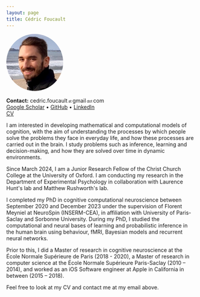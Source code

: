 ```yaml
---
layout: page
title: Cédric Foucault
---
```


<!-- ![Cédric Foucault](/assets/cedric_foucault_face_picture.jpg) -->
<img src="/assets/cedric_foucault_face_picture.jpg" alt="Cédric Foucault" style="border-radius:50%; max-width: 30%;">

**Contact:** cedric.foucault<span style="font-size: 66%;"> at </span>gmail<span style="font-size: 66%;"> dot </span>com <br/>
[Google Scholar](https://scholar.google.com/citations?user=3sU72sMAAAAJ) • [GitHub](https://github.com/cedricfoucault) • [LinkedIn](https://www.linkedin.com/in/cedricfoucault) <br/>
[CV](/assets/CV_Cedric_Foucault_2024-03.pdf)

I am interested in developing mathematical and computational models of cognition, with the aim of understanding the processes by which people solve the problems they face in everyday life, and how these processes are carried out in the brain. I study problems such as inference, learning and decision-making, and how they are solved over time in dynamic environments.

Since March 2024, I am a Junior Research Fellow of the Christ Church College at the University of Oxford. I am conducting my research in the Department of Experimental Psychology in collaboration with Laurence Hunt's lab and Matthew Rushworth's lab.

I completed my PhD in cognitive computational neuroscience between September 2020 and December 2023 under the supervision of Florent Meyniel at NeuroSpin (INSERM-CEA), in affiliation with University of Paris-Saclay and Sorbonne University. During my PhD, I studied the computational and neural bases of learning and probabilistic inference in the human brain using behaviour, fMRI, Bayesian models and recurrent neural networks.

Prior to this, I did a Master of research in cognitive neuroscience at the École Normale Supérieure de Paris (2018 - 2020), a Master of research in computer science at the École Normale Supérieure Paris-Saclay (2010 – 2014), and worked as an iOS Software engineer at Apple in California in between (2015 – 2018).

Feel free to look at my CV and contact me at my email above.

<!-- bundle exec jekyll serve -->